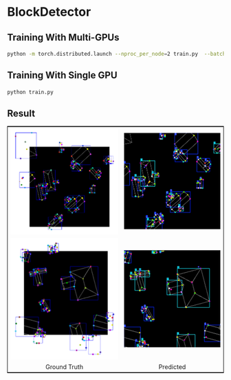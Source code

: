 # BlockDetector

## Training With Multi-GPUs

```bash
python -m torch.distributed.launch --nproc_per_node=2 train.py  --batch-size 4
```

## Training With Single GPU

```bash
python train.py
```

## Result

<table align="center" style="border: 1px solid black;">
    <tr>
        <td align="center">
            <img src="../DOCME/4-1.png" alt="result1">
        </td>
        <td align="center">
            <img src="../DOCME/4-2.png" alt="result2">
        </td>
    </tr>
    <tr>
        <td align="center">
            <img src="../DOCME/5-1.png" alt="result3">
        </td>
        <td align="center">
            <img src="../DOCME/5-2.png" alt="result4">
        </td>
    </tr>
    <tr>
        <td align="center">
            Ground Truth
        </td>
        <td align="center">
            Predicted
        </td>
    </tr>
</table>
